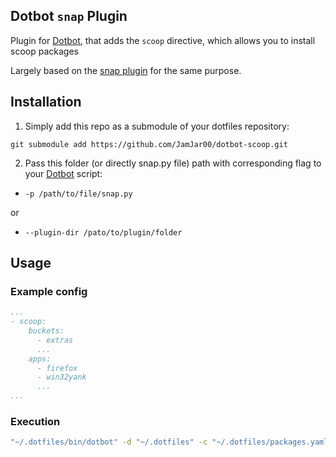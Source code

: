 [dotbot_repo]: https://github.com/anishathalye/dotbot

## Dotbot `snap` Plugin
Plugin for [Dotbot][dotbot_repo], that adds the `scoop` directive, which allows you to install scoop packages 

Largely based on the [snap plugin](https://github.com/DrDynamic/dotbot-snap.git) for the same purpose.

## Installation
1. Simply add this repo as a submodule of your dotfiles repository:
```
git submodule add https://github.com/JamJar00/dotbot-scoop.git
```

2. Pass this folder (or directly snap.py file) path with corresponding flag to your [Dotbot][dotbot_repo] script:
  - `-p /path/to/file/snap.py`

  or

 - `--plugin-dir /pato/to/plugin/folder`

## Usage
### Example config
```yaml
...
- scoop:
    buckets:
      - extras
      ...
    apps:
      - firefox
      - win32yank
      ...
...
```

### Execution
```bash
"~/.dotfiles/bin/dotbot" -d "~/.dotfiles" -c "~/.dotfiles/packages.yaml" -p "~/.dotfiles/plugins/dotbot-scoop/scoop.py"
```
